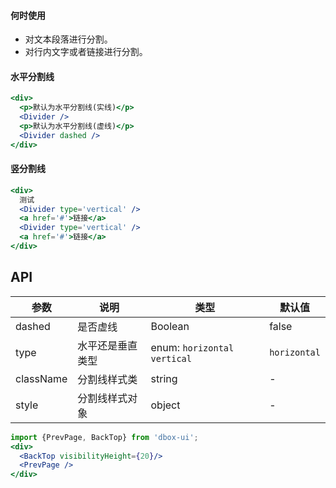 #### **何时使用**

- 对文本段落进行分割。
- 对行内文字或者链接进行分割。

#### **水平分割线**

```jsx
<div>
  <p>默认为水平分割线(实线)</p>
  <Divider />
  <p>默认为水平分割线(虚线)</p>
  <Divider dashed />
</div>
```

#### **竖分割线**

```jsx
<div>
  测试
  <Divider type='vertical' />
  <a href='#'>链接</a>
  <Divider type='vertical' />
  <a href='#'>链接</a>
</div>
```

## API

| 参数 | 说明 | 类型 | 默认值 |
| --- | --- | --- | --- |
| dashed | 是否虚线 | Boolean | false |
| type | 水平还是垂直类型 | enum: `horizontal` `vertical` | `horizontal` |
| className | 分割线样式类 | string | - |
| style | 分割线样式对象 | object | - |


```jsx noeditor
import {PrevPage, BackTop} from 'dbox-ui';
<div>
  <BackTop visibilityHeight={20}/>
  <PrevPage />
</div>
```
